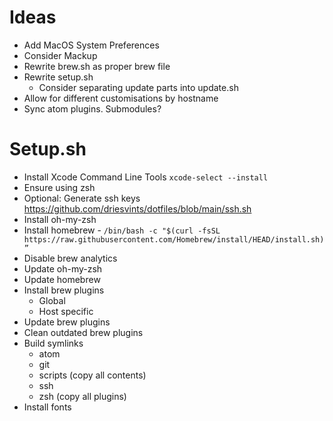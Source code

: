 # Ideas
- Add MacOS System Preferences
- Consider Mackup
- Rewrite brew.sh as proper brew file
- Rewrite setup.sh
    - Consider separating update parts into update.sh
- Allow for different customisations by hostname
- Sync atom plugins.  Submodules?

# Setup.sh
- Install Xcode Command Line Tools `xcode-select --install`
- Ensure using zsh
- Optional: Generate ssh keys https://github.com/driesvints/dotfiles/blob/main/ssh.sh
- Install oh-my-zsh
- Install homebrew - `/bin/bash -c "$(curl -fsSL https://raw.githubusercontent.com/Homebrew/install/HEAD/install.sh)”`
- Disable brew analytics
- Update oh-my-zsh
- Update homebrew
- Install brew plugins
  - Global
  - Host specific
- Update brew plugins
- Clean outdated brew plugins
- Build symlinks
  - atom
  - git
  - scripts (copy all contents)
  - ssh
  - zsh (copy all plugins)
- Install fonts
